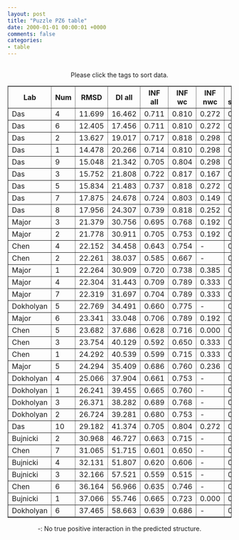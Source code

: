 ```yaml
---
layout: post
title: "Puzzle PZ6 table"
date: 2000-01-01 00:00:01 +0000
comments: false
categories: 
- table
---
```


<script src="{{ root_url }}/javascripts/sorttable.js"></script>
<script>
    window.onload = function() {
        (document.getElementsByTagName( 'th' )[1]).click();
    };
</script>
<br/>
<div align="center">
Please click the tags to sort data.<br/>
<table class="sortable" border=1>
  <tr>
    <th>Lab</th>
    <th>Num</th>
    <th>RMSD</th>
    <th>DI all</th>
    <th>INF all</th>
    <th>INF wc</th>
    <th>INF nwc</th>
    <th>INF stacking</th>
    <th>Clash Score</th>
    <th>P-value</th>
    <th>mcq</th>
    <th>TM-score</th>
    <th>best sol.</th>
    <th>Detail</th>
  </tr>
  <tr><td>Das</td><td>4</td><td>11.699</td><td>16.462</td><td>0.711</td><td>0.810</td><td>0.272</td><td>0.702</td><td>28.280</td><td>0.00e+00</td><td>27.26</td><td>0.4250</td><td>1</td><td><a href='/show/index.html?id=PZ6_Das_4'>-></a></td></tr>
<tr><td>Das</td><td>6</td><td>12.405</td><td>17.456</td><td>0.711</td><td>0.810</td><td>0.272</td><td>0.702</td><td>29.650</td><td>0.00e+00</td><td>26.64</td><td>0.4380</td><td>1</td><td><a href='/show/index.html?id=PZ6_Das_6'>-></a></td></tr>
<tr><td>Das</td><td>2</td><td>13.627</td><td>19.017</td><td>0.717</td><td>0.818</td><td>0.298</td><td>0.705</td><td>21.120</td><td>0.00e+00</td><td>24.78</td><td>0.3390</td><td>1</td><td><a href='/show/index.html?id=PZ6_Das_2'>-></a></td></tr>
<tr><td>Das</td><td>1</td><td>14.478</td><td>20.266</td><td>0.714</td><td>0.810</td><td>0.298</td><td>0.705</td><td>28.680</td><td>0.00e+00</td><td>26.79</td><td>0.4440</td><td>1</td><td><a href='/show/index.html?id=PZ6_Das_1'>-></a></td></tr>
<tr><td>Das</td><td>9</td><td>15.048</td><td>21.342</td><td>0.705</td><td>0.804</td><td>0.298</td><td>0.694</td><td>21.690</td><td>0.00e+00</td><td>26.55</td><td>0.3450</td><td>1</td><td><a href='/show/index.html?id=PZ6_Das_9'>-></a></td></tr>
<tr><td>Das</td><td>3</td><td>15.752</td><td>21.808</td><td>0.722</td><td>0.817</td><td>0.167</td><td>0.720</td><td>20.330</td><td>0.00e+00</td><td>28.41</td><td>0.3520</td><td>1</td><td><a href='/show/index.html?id=PZ6_Das_3'>-></a></td></tr>
<tr><td>Das</td><td>5</td><td>15.834</td><td>21.483</td><td>0.737</td><td>0.818</td><td>0.272</td><td>0.738</td><td>15.100</td><td>0.00e+00</td><td>31.73</td><td>0.3680</td><td>1</td><td><a href='/show/index.html?id=PZ6_Das_5'>-></a></td></tr>
<tr><td>Das</td><td>7</td><td>17.875</td><td>24.678</td><td>0.724</td><td>0.803</td><td>0.149</td><td>0.731</td><td>16.460</td><td>0.00e+00</td><td>27.10</td><td>0.2840</td><td>1</td><td><a href='/show/index.html?id=PZ6_Das_7'>-></a></td></tr>
<tr><td>Das</td><td>8</td><td>17.956</td><td>24.307</td><td>0.739</td><td>0.818</td><td>0.252</td><td>0.743</td><td>14.910</td><td>0.00e+00</td><td>27.13</td><td>0.3290</td><td>1</td><td><a href='/show/index.html?id=PZ6_Das_8'>-></a></td></tr>
<tr><td>Major</td><td>3</td><td>21.379</td><td>30.756</td><td>0.695</td><td>0.768</td><td>0.192</td><td>0.697</td><td>0.780</td><td>0.00e+00</td><td>33.08</td><td>0.2440</td><td>1</td><td><a href='/show/index.html?id=PZ6_Major_3'>-></a></td></tr>
<tr><td>Major</td><td>2</td><td>21.778</td><td>30.911</td><td>0.705</td><td>0.753</td><td>0.192</td><td>0.716</td><td>0.390</td><td>0.00e+00</td><td>33.12</td><td>0.2400</td><td>1</td><td><a href='/show/index.html?id=PZ6_Major_2'>-></a></td></tr>
<tr><td>Chen</td><td>4</td><td>22.152</td><td>34.458</td><td>0.643</td><td>0.754</td><td>-</td><td>0.627</td><td>1.940</td><td>0.00e+00</td><td>28.02</td><td>0.3060</td><td>1</td><td><a href='/show/index.html?id=PZ6_Chen_4'>-></a></td></tr>
<tr><td>Chen</td><td>2</td><td>22.261</td><td>38.037</td><td>0.585</td><td>0.667</td><td>-</td><td>0.578</td><td>0.190</td><td>0.00e+00</td><td>31.79</td><td>0.2710</td><td>1</td><td><a href='/show/index.html?id=PZ6_Chen_2'>-></a></td></tr>
<tr><td>Major</td><td>1</td><td>22.264</td><td>30.909</td><td>0.720</td><td>0.738</td><td>0.385</td><td>0.735</td><td>0.580</td><td>0.00e+00</td><td>32.54</td><td>0.2480</td><td>1</td><td><a href='/show/index.html?id=PZ6_Major_1'>-></a></td></tr>
<tr><td>Major</td><td>4</td><td>22.304</td><td>31.443</td><td>0.709</td><td>0.789</td><td>0.333</td><td>0.703</td><td>0.580</td><td>0.00e+00</td><td>33.60</td><td>0.2460</td><td>1</td><td><a href='/show/index.html?id=PZ6_Major_4'>-></a></td></tr>
<tr><td>Major</td><td>7</td><td>22.319</td><td>31.697</td><td>0.704</td><td>0.789</td><td>0.333</td><td>0.695</td><td>1.160</td><td>0.00e+00</td><td>32.59</td><td>0.2340</td><td>1</td><td><a href='/show/index.html?id=PZ6_Major_7'>-></a></td></tr>
<tr><td>Dokholyan</td><td>5</td><td>22.769</td><td>34.491</td><td>0.660</td><td>0.775</td><td>-</td><td>0.644</td><td>9.690</td><td>0.00e+00</td><td>26.09</td><td>0.2780</td><td>1</td><td><a href='/show/index.html?id=PZ6_Dokholyan_5'>-></a></td></tr>
<tr><td>Major</td><td>6</td><td>23.341</td><td>33.048</td><td>0.706</td><td>0.789</td><td>0.192</td><td>0.704</td><td>0.580</td><td>0.00e+00</td><td>31.78</td><td>0.2420</td><td>1</td><td><a href='/show/index.html?id=PZ6_Major_6'>-></a></td></tr>
<tr><td>Chen</td><td>5</td><td>23.682</td><td>37.686</td><td>0.628</td><td>0.716</td><td>0.000</td><td>0.624</td><td>16.660</td><td>1.11e-16</td><td>29.85</td><td>0.2850</td><td>1</td><td><a href='/show/index.html?id=PZ6_Chen_5'>-></a></td></tr>
<tr><td>Chen</td><td>3</td><td>23.754</td><td>40.129</td><td>0.592</td><td>0.650</td><td>0.333</td><td>0.588</td><td>0.580</td><td>1.66e-16</td><td>32.54</td><td>0.2670</td><td>1</td><td><a href='/show/index.html?id=PZ6_Chen_3'>-></a></td></tr>
<tr><td>Chen</td><td>1</td><td>24.292</td><td>40.539</td><td>0.599</td><td>0.715</td><td>0.333</td><td>0.573</td><td>0.390</td><td>1.94e-15</td><td>30.74</td><td>0.2560</td><td>1</td><td><a href='/show/index.html?id=PZ6_Chen_1'>-></a></td></tr>
<tr><td>Major</td><td>5</td><td>24.294</td><td>35.409</td><td>0.686</td><td>0.760</td><td>0.236</td><td>0.683</td><td>0.780</td><td>1.94e-15</td><td>31.71</td><td>0.2380</td><td>1</td><td><a href='/show/index.html?id=PZ6_Major_5'>-></a></td></tr>
<tr><td>Dokholyan</td><td>4</td><td>25.066</td><td>37.904</td><td>0.661</td><td>0.753</td><td>-</td><td>0.654</td><td>10.270</td><td>5.45e-14</td><td>26.82</td><td>0.2010</td><td>1</td><td><a href='/show/index.html?id=PZ6_Dokholyan_4'>-></a></td></tr>
<tr><td>Dokholyan</td><td>1</td><td>26.241</td><td>39.455</td><td>0.665</td><td>0.760</td><td>-</td><td>0.656</td><td>11.820</td><td>6.14e-12</td><td>25.54</td><td>0.2460</td><td>1</td><td><a href='/show/index.html?id=PZ6_Dokholyan_1'>-></a></td></tr>
<tr><td>Dokholyan</td><td>3</td><td>26.371</td><td>38.282</td><td>0.689</td><td>0.768</td><td>-</td><td>0.687</td><td>8.910</td><td>1.01e-11</td><td>26.71</td><td>0.2480</td><td>1</td><td><a href='/show/index.html?id=PZ6_Dokholyan_3'>-></a></td></tr>
<tr><td>Dokholyan</td><td>2</td><td>26.724</td><td>39.281</td><td>0.680</td><td>0.753</td><td>-</td><td>0.682</td><td>10.070</td><td>3.80e-11</td><td>26.34</td><td>0.2590</td><td>1</td><td><a href='/show/index.html?id=PZ6_Dokholyan_2'>-></a></td></tr>
<tr><td>Das</td><td>10</td><td>29.182</td><td>41.374</td><td>0.705</td><td>0.804</td><td>0.272</td><td>0.698</td><td>25.780</td><td>1.35e-07</td><td>28.83</td><td>0.2740</td><td>1</td><td><a href='/show/index.html?id=PZ6_Das_10'>-></a></td></tr>
<tr><td>Bujnicki</td><td>2</td><td>30.968</td><td>46.727</td><td>0.663</td><td>0.715</td><td>-</td><td>0.669</td><td>1.160</td><td>1.66e-05</td><td>24.55</td><td>0.1670</td><td>1</td><td><a href='/show/index.html?id=PZ6_Bujnicki_2'>-></a></td></tr>
<tr><td>Chen</td><td>7</td><td>31.065</td><td>51.715</td><td>0.601</td><td>0.650</td><td>-</td><td>0.606</td><td>10.650</td><td>2.10e-05</td><td>31.45</td><td>0.2500</td><td>1</td><td><a href='/show/index.html?id=PZ6_Chen_7'>-></a></td></tr>
<tr><td>Bujnicki</td><td>4</td><td>32.131</td><td>51.807</td><td>0.620</td><td>0.606</td><td>-</td><td>0.648</td><td>1.940</td><td>2.29e-04</td><td>24.15</td><td>0.2300</td><td>1</td><td><a href='/show/index.html?id=PZ6_Bujnicki_4'>-></a></td></tr>
<tr><td>Bujnicki</td><td>3</td><td>32.166</td><td>57.521</td><td>0.559</td><td>0.515</td><td>-</td><td>0.593</td><td>0.970</td><td>2.46e-04</td><td>24.73</td><td>0.2020</td><td>1</td><td><a href='/show/index.html?id=PZ6_Bujnicki_3'>-></a></td></tr>
<tr><td>Chen</td><td>6</td><td>36.164</td><td>56.966</td><td>0.635</td><td>0.746</td><td>-</td><td>0.619</td><td>2.520</td><td>1.03e-01</td><td>25.08</td><td>0.2510</td><td>1</td><td><a href='/show/index.html?id=PZ6_Chen_6'>-></a></td></tr>
<tr><td>Bujnicki</td><td>1</td><td>37.066</td><td>55.746</td><td>0.665</td><td>0.723</td><td>0.000</td><td>0.672</td><td>0.390</td><td>2.23e-01</td><td>22.70</td><td>0.2160</td><td>1</td><td><a href='/show/index.html?id=PZ6_Bujnicki_1'>-></a></td></tr>
<tr><td>Dokholyan</td><td>6</td><td>37.465</td><td>58.663</td><td>0.639</td><td>0.686</td><td>-</td><td>0.647</td><td>15.110</td><td>2.94e-01</td><td>25.93</td><td>0.2310</td><td>1</td><td><a href='/show/index.html?id=PZ6_Dokholyan_6'>-></a></td></tr>

</table>
-: No true positive interaction in the predicted structure.
</div>
